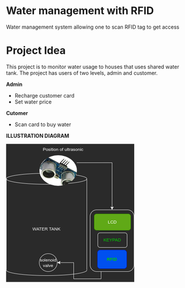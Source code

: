 # Water management with RFID
Water management system allowing one to scan RFID tag to get access

# Project Idea

This project is to monitor water usage to houses that uses shared water tank. The project has users of two levels, admin and customer.

**Admin**
  - Recharge customer card
  - Set water price

**Cutomer**
  - Scan card to buy water
 
 **ILLUSTRATION DIAGRAM**
 
![illustration daigram](img/water_rfid.drawio.png)
